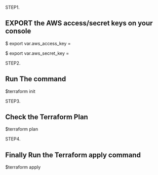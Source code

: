 STEP1. 
## EXPORT the AWS access/secret keys on your console
$ export var.aws_access_key = 

$ export var.aws_secret_key = 

STEP2. 
## Run The command
$terraform init

STEP3. 
## Check the Terraform Plan
$terraform plan

STEP4.
## Finally Run the Terraform apply command
$terraform apply
